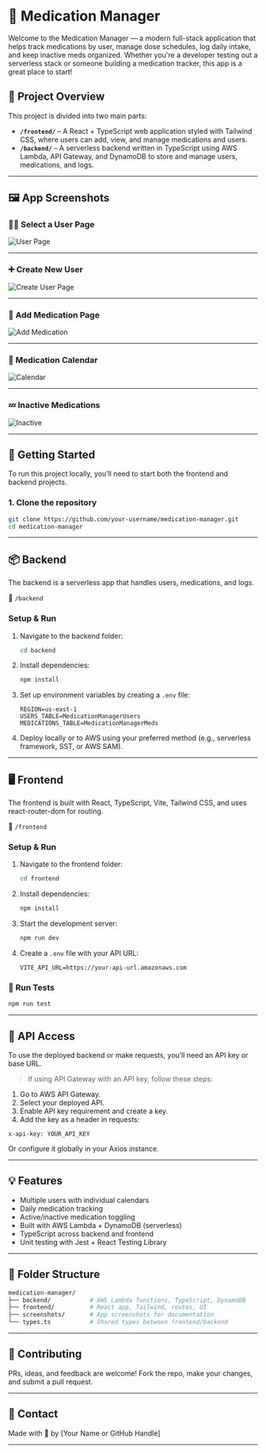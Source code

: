 # 💊 Medication Manager

Welcome to the Medication Manager — a modern full-stack application that helps track medications by user, manage dose schedules, log daily intake, and keep inactive meds organized. Whether you're a developer testing out a serverless stack or someone building a medication tracker, this app is a great place to start!

## 🧭 Project Overview

This project is divided into two main parts:

- **`/frontend/`** – A React + TypeScript web application styled with Tailwind CSS, where users can add, view, and manage medications and users.
- **`/backend/`** – A serverless backend written in TypeScript using AWS Lambda, API Gateway, and DynamoDB to store and manage users, medications, and logs.

---

## 🖼️ App Screenshots

### 🧍‍♂️ Select a User Page

![User Page](./screenshots/userPage.png)

---

### ➕ Create New User

![Create User Page](./screenshots/createUserPage.png)

---

### 💊 Add Medication Page

![Add Medication](./screenshots/AddMedicinePage.png)

---

### 📅 Medication Calendar

![Calendar](./screenshots/calendarPage.png)

---

### 💤 Inactive Medications

![Inactive](./screenshots/InactivePage.png)

---

## 🚀 Getting Started

To run this project locally, you’ll need to start both the frontend and backend projects.

### 1. Clone the repository

```bash
git clone https://github.com/your-username/medication-manager.git
cd medication-manager
```

---

## 📦 Backend

The backend is a serverless app that handles users, medications, and logs.

📁 `/backend`

### Setup & Run

1. Navigate to the backend folder:

   ```bash
   cd backend
   ```

2. Install dependencies:

   ```bash
   npm install
   ```

3. Set up environment variables by creating a `.env` file:

   ```env
   REGION=us-east-1
   USERS_TABLE=MedicationManagerUsers
   MEDICATIONS_TABLE=MedicationManagerMeds
   ```

4. Deploy locally or to AWS using your preferred method (e.g., serverless framework, SST, or AWS SAM).

---

## 🖥️ Frontend

The frontend is built with React, TypeScript, Vite, Tailwind CSS, and uses react-router-dom for routing.

📁 `/frontend`

### Setup & Run

1. Navigate to the frontend folder:

   ```bash
   cd frontend
   ```

2. Install dependencies:

   ```bash
   npm install
   ```

3. Start the development server:

   ```bash
   npm run dev
   ```

4. Create a `.env` file with your API URL:

   ```env
   VITE_API_URL=https://your-api-url.amazonaws.com
   ```

### 🧪 Run Tests

```bash
npm run test
```

---

## 🔐 API Access

To use the deployed backend or make requests, you’ll need an API key or base URL.

> If using API Gateway with an API key, follow these steps:

1. Go to AWS API Gateway.
2. Select your deployed API.
3. Enable API key requirement and create a key.
4. Add the key as a header in requests:

```http
x-api-key: YOUR_API_KEY
```

Or configure it globally in your Axios instance.

---

## 💡 Features

- Multiple users with individual calendars
- Daily medication tracking
- Active/inactive medication toggling
- Built with AWS Lambda + DynamoDB (serverless)
- TypeScript across backend and frontend
- Unit testing with Jest + React Testing Library

---

## 📂 Folder Structure

```bash
medication-manager/
├── backend/           # AWS Lambda functions, TypeScript, DynamoDB
├── frontend/          # React app, Tailwind, routes, UI
├── screenshots/       # App screenshots for documentation
└── types.ts           # Shared types between frontend/backend
```

---

## 🤝 Contributing

PRs, ideas, and feedback are welcome! Fork the repo, make your changes, and submit a pull request.

---

## 📧 Contact

Made with 💙 by [Your Name or GitHub Handle]

---

